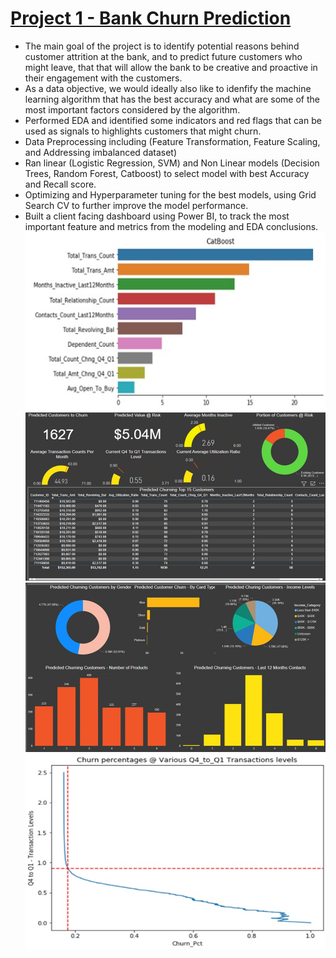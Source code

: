 # [Project 1 - Bank Churn Prediction](https://github.com/KhanMuhammadOvais/Bank-Churn-Management-Project)
 - The main goal of the project is to identify potential reasons behind customer attrition at the bank, and to predict future customers who might leave, that that will allow the bank to be creative and proactive in their engagement with the customers.
 - As a data objective, we would ideally also like to idenfify the machine learning algorithm that has the best accuracy and what are some of the most important factors considered by the algorithm.
 - Performed EDA and identified some indicators and red flags that can be used as signals to highlights customers that might churn. 
 - Data Preprocessing including (Feature Transformation, Feature Scaling, and Addressing imbalanced dataset)
 - Ran linear (Logistic Regression, SVM) and Non Linear models (Decision Trees, Random Forest, Catboost) to select model with best Accuracy and Recall score. 
 - Optimizing and Hyperparameter tuning for the best models, using Grid Search CV to further improve the model performance. 
 - Built a client facing dashboard using Power BI, to track the most important feature and metrics from the modeling and EDA conclusions. 
 ![jpg](https://github.com/KhanMuhammadOvais/Portfolio/blob/main/images/image1.jpg) ![jpg](https://github.com/KhanMuhammadOvais/Portfolio/blob/main/images/image2.jpg)
 ![jpg](https://github.com/KhanMuhammadOvais/Portfolio/blob/main/images/image3.jpg) ![jpg](https://github.com/KhanMuhammadOvais/Portfolio/blob/main/images/image4.jpg)
